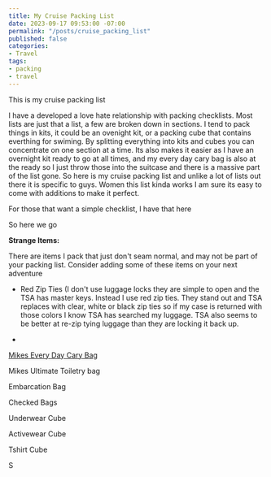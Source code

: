 ```yaml
---
title: My Cruise Packing List
date: 2023-09-17 09:53:00 -07:00
permalink: "/posts/cruise_packing_list"
published: false
categories:
- Travel
tags:
- packing
- travel
---
```


This is my cruise packing list

I have a developed a love hate relationship with packing checklists.  Most lists are just that a list, a few are broken down in sections.  I tend to pack things in kits, it could be an ovenight kit, or a packing cube that contains everthing for swiming.  By splitting everything into kits and cubes you can concentrate on one section at a time.  Its also makes it easier as I have an overnight kit ready to go at all times, and my every day cary bag is also at the ready so I just throw those into the suitcase and there is a massive part of the list gone.  So here is my cruise packing list and unlike a lot of lists out there it is specific to guys.  Women this list kinda works I am sure its easy to come with additions to make it perfect.

For those that want a simple checklist, I have that here

So here we go

**Strange Items:**

There are items I pack that just don't seam normal, and may not be part of your packing list.  Consider adding some of these items on your next adventure

* Red Zip Ties (I don't use luggage locks they are simple to open and the TSA has master keys.  Instead I use red zip ties.  They stand out and TSA replaces with clear, white or black zip ties so if my case is returned with those colors I know TSA has searched my luggage.  TSA also seems to be better at re-zip tying luggage than they are locking it back up.

* 

[Mikes Every Day Cary Bag ](https://mikehathaway.com/2023/09/08/cruise-day-bag.html)

Mikes Ultimate Toiletry bag

Embarcation Bag

Checked Bags

Underwear Cube

Activewear Cube

Tshirt Cube

S